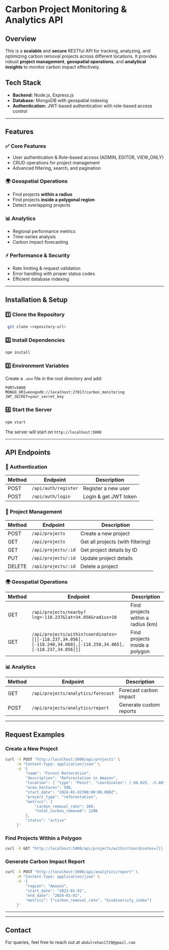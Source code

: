 # Carbon Project Monitoring & Analytics API

## Overview

This is a **scalable** and **secure** RESTful API for tracking, analyzing, and optimizing carbon removal projects across different locations. It provides robust **project management**, **geospatial operations**, and **analytical insights** to monitor carbon impact effectively.

## Tech Stack

-   **Backend:** Node.js, Express.js
-   **Database:** MongoDB with geospatial indexing
-   **Authentication:** JWT-based authentication with role-based access control

---

## Features

### ✅ Core Features

-   User authentication & Role-based access (ADMIN, EDITOR, VIEW_ONLY)
-   CRUD operations for project management
-   Advanced filtering, search, and pagination

### 🌍 Geospatial Operations

-   Find projects **within a radius**
-   Find projects **inside a polygonal region**
-   Detect overlapping projects

### 📊 Analytics

-   Regional performance metrics
-   Time-series analysis
-   Carbon impact forecasting

### ⚡ Performance & Security

-   Rate limiting & request validation
-   Error handling with proper status codes
-   Efficient database indexing

---

## Installation & Setup

### **1️⃣ Clone the Repository**

```sh
 git clone <repository-url>
```

### **2️⃣ Install Dependencies**

```sh
npm install
```

### **3️⃣ Environment Variables**

Create a `.env` file in the root directory and add:

```
PORT=5000
MONGO_URI=mongodb://localhost:27017/carbon_monitoring
JWT_SECRET=your_secret_key
```

### **4️⃣ Start the Server**

```sh
npm start
```

The server will start on `http://localhost:5000`

---

## API Endpoints

### 🔐 Authentication

| Method | Endpoint             | Description           |
| ------ | -------------------- | --------------------- |
| POST   | `/api/auth/register` | Register a new user   |
| POST   | `/api/auth/login`    | Login & get JWT token |

### 🌱 Project Management

| Method | Endpoint            | Description                       |
| ------ | ------------------- | --------------------------------- |
| POST   | `/api/projects`     | Create a new project              |
| GET    | `/api/projects`     | Get all projects (with filtering) |
| GET    | `/api/projects/:id` | Get project details by ID         |
| PUT    | `/api/projects/:id` | Update project details            |
| DELETE | `/api/projects/:id` | Delete a project                  |

### 🌍 Geospatial Operations

| Method | Endpoint                                                                                                       | Description                        |
| ------ | -------------------------------------------------------------------------------------------------------------- | ---------------------------------- |
| GET    | `/api/projects/nearby?lng=-118.237&lat=34.056&radius=10`                                                       | Find projects within a radius (km) |
| GET    | `/api/projects/within?coordinates=[[[-118.237,34.056],[-118.240,34.060],[-118.250,34.065],[-118.237,34.056]]]` | Find projects inside a polygon     |

### 📊 Analytics

| Method | Endpoint                  | Description             |
| ------ | ------------------------- | ----------------------- |
| GET    | `/api/projects/analytics/forecast` | Forecast carbon impact  |
| POST   | `/api/projects/analytics/report`   | Generate custom reports |

---

## Request Examples

### **Create a New Project**

```sh
curl -X POST "http://localhost:5000/api/projects" \
     -H "Content-Type: application/json" \
     -d '{
         "name": "Forest Restoration",
         "description": "Reforestation in Amazon",
         "location": { "type": "Point", "coordinates": [-60.025, -3.465] },
         "area_hectares": 500,
         "start_date": "2024-01-01T00:00:00.000Z",
         "project_type": "reforestation",
         "metrics": {
             "carbon_removal_rate": 300,
             "total_carbon_removed": 1200
         },
         "status": "active"
     }'
```

### **Find Projects Within a Polygon**

```sh
curl -X GET "http://localhost:5000/api/projects/within?coordinates=[[[-118.237,34.056],[-118.240,34.060],[-118.250,34.065],[-118.237,34.056]]]"
```

### **Generate Carbon Impact Report**

```sh
curl -X POST "http://localhost:5000/api/analytics/report" \
     -H "Content-Type: application/json" \
     -d '{
         "region": "Amazon",
         "start_date": "2023-01-01",
         "end_date": "2024-01-01",
         "metrics": ["carbon_removal_rate", "biodiversity_index"]
     }'
```

---

---

## Contact

For queries, feel free to reach out at `abdulrehan1729@gmail.com`
